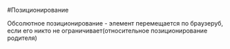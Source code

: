#Позиционирование

Обсолютное позиционирование - элемент перемещается по браузеруб, если его никто не ограничивает(относительное позиционирование родителя)
